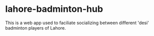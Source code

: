 # lahore-badminton-hub
This is a web app used to faciliate socializing between different 'desi' badminton players of Lahore.
